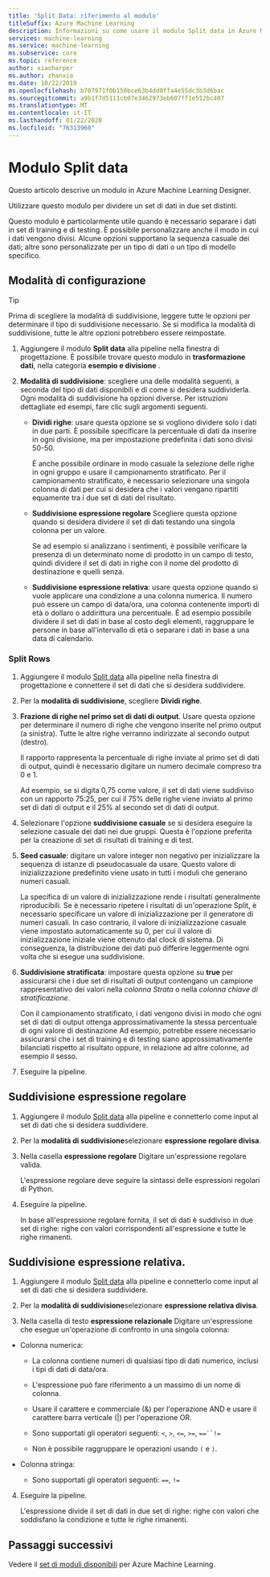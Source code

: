```yaml
---
title: 'Split Data: riferimento al modulo'
titleSuffix: Azure Machine Learning
description: Informazioni su come usare il modulo Split data in Azure Machine Learning per dividere un set di dati in due set distinti.
services: machine-learning
ms.service: machine-learning
ms.subservice: core
ms.topic: reference
author: xiaoharper
ms.author: zhanxia
ms.date: 10/22/2019
ms.openlocfilehash: b707971f0b150bce63b4dd0ffa4e55dc3b3d6bac
ms.sourcegitcommit: a9b1f7d5111cb07e3462973eb607ff1e512bc407
ms.translationtype: MT
ms.contentlocale: it-IT
ms.lasthandoff: 01/22/2020
ms.locfileid: "76313960"
---
```

# <a name="split-data-module"></a>Modulo Split data

Questo articolo descrive un modulo in Azure Machine Learning Designer.

Utilizzare questo modulo per dividere un set di dati in due set distinti.

Questo modulo è particolarmente utile quando è necessario separare i dati in set di training e di testing. È possibile personalizzare anche il modo in cui i dati vengono divisi. Alcune opzioni supportano la sequenza casuale dei dati; altre sono personalizzate per un tipo di dati o un tipo di modello specifico.

## <a name="how-to-configure"></a>Modalità di configurazione

> [!TIP]
> Prima di scegliere la modalità di suddivisione, leggere tutte le opzioni per determinare il tipo di suddivisione necessario.
> Se si modifica la modalità di suddivisione, tutte le altre opzioni potrebbero essere reimpostate.

1. Aggiungere il modulo **Split data** alla pipeline nella finestra di progettazione. È possibile trovare questo modulo in **trasformazione dati**, nella categoria **esempio e divisione** .

2. **Modalità di suddivisione**: scegliere una delle modalità seguenti, a seconda del tipo di dati disponibili e di come si desidera suddividerla. Ogni modalità di suddivisione ha opzioni diverse. Per istruzioni dettagliate ed esempi, fare clic sugli argomenti seguenti. 

    - **Dividi righe**: usare questa opzione se si vogliono dividere solo i dati in due parti. È possibile specificare la percentuale di dati da inserire in ogni divisione, ma per impostazione predefinita i dati sono divisi 50-50.

        È anche possibile ordinare in modo casuale la selezione delle righe in ogni gruppo e usare il campionamento stratificato. Per il campionamento stratificato, è necessario selezionare una singola colonna di dati per cui si desidera che i valori vengano ripartiti equamente tra i due set di dati del risultato.  

    - **Suddivisione espressione regolare**  Scegliere questa opzione quando si desidera dividere il set di dati testando una singola colonna per un valore.

        Se ad esempio si analizzano i sentimenti, è possibile verificare la presenza di un determinato nome di prodotto in un campo di testo, quindi dividere il set di dati in righe con il nome del prodotto di destinazione e quelli senza.

    - **Suddivisione espressione relativa**: usare questa opzione quando si vuole applicare una condizione a una colonna numerica. Il numero può essere un campo di data/ora, una colonna contenente importi di età o dollaro o addirittura una percentuale. È ad esempio possibile dividere il set di dati in base al costo degli elementi, raggruppare le persone in base all'intervallo di età o separare i dati in base a una data di calendario.

### <a name="split-rows"></a>Split Rows

1.  Aggiungere il modulo [Split data](./split-data.md) alla pipeline nella finestra di progettazione e connettere il set di dati che si desidera suddividere.
  
2.  Per la **modalità di suddivisione**, scegliere **Dividi righe**. 

3.  **Frazione di righe nel primo set di dati di output**. Usare questa opzione per determinare il numero di righe che vengono inserite nel primo output (a sinistra). Tutte le altre righe verranno indirizzate al secondo output (destro).

    Il rapporto rappresenta la percentuale di righe inviate al primo set di dati di output, quindi è necessario digitare un numero decimale compreso tra 0 e 1.
     
     Ad esempio, se si digita 0,75 come valore, il set di dati viene suddiviso con un rapporto 75:25, per cui il 75% delle righe viene inviato al primo set di dati di output e il 25% al secondo set di dati di output.
  
4. Selezionare l'opzione **suddivisione casuale** se si desidera eseguire la selezione casuale dei dati nei due gruppi. Questa è l'opzione preferita per la creazione di set di risultati di training e di test.

5.  **Seed casuale**: digitare un valore integer non negativo per inizializzare la sequenza di istanze di pseudocasuale da usare. Questo valore di inizializzazione predefinito viene usato in tutti i moduli che generano numeri casuali. 

     La specifica di un valore di inizializzazione rende i risultati generalmente riproducibili. Se è necessario ripetere i risultati di un'operazione Split, è necessario specificare un valore di inizializzazione per il generatore di numeri casuali. In caso contrario, il valore di inizializzazione casuale viene impostato automaticamente su 0, per cui il valore di inizializzazione iniziale viene ottenuto dal clock di sistema. Di conseguenza, la distribuzione dei dati può differire leggermente ogni volta che si esegue una suddivisione. 

6. **Suddivisione stratificata**: impostare questa opzione su **true** per assicurarsi che i due set di risultati di output contengano un campione rappresentativo dei valori nella *colonna Strata* o nella *colonna chiave di stratificazione*. 

    Con il campionamento stratificato, i dati vengono divisi in modo che ogni set di dati di output ottenga approssimativamente la stessa percentuale di ogni valore di destinazione Ad esempio, potrebbe essere necessario assicurarsi che i set di training e di testing siano approssimativamente bilanciati rispetto al risultato oppure, in relazione ad altre colonne, ad esempio il sesso.

7. Eseguire la pipeline.


## <a name="regular-expression-split"></a>Suddivisione espressione regolare

1.  Aggiungere il modulo [Split data](./split-data.md) alla pipeline e connetterlo come input al set di dati che si desidera suddividere.  
  
2.  Per la **modalità di suddivisione**selezionare **espressione regolare divisa**.

3. Nella casella **espressione regolare** Digitare un'espressione regolare valida. 
  
   L'espressione regolare deve seguire la sintassi delle espressioni regolari di Python.


4. Eseguire la pipeline.

    In base all'espressione regolare fornita, il set di dati è suddiviso in due set di righe: righe con valori corrispondenti all'espressione e tutte le righe rimanenti. 

## <a name="relative-expression-split"></a>Suddivisione espressione relativa.

1. Aggiungere il modulo [Split data](./split-data.md) alla pipeline e connetterlo come input al set di dati che si desidera suddividere.
  
2. Per la **modalità di suddivisione**selezionare **espressione relativa divisa**.
  
3. Nella casella di testo **espressione relazionale** Digitare un'espressione che esegue un'operazione di confronto in una singola colonna:


 - Colonna numerica:
    - La colonna contiene numeri di qualsiasi tipo di dati numerico, inclusi i tipi di dati di data/ora.

    - L'espressione può fare riferimento a un massimo di un nome di colonna.

    - Usare il carattere e commerciale (&) per l'operazione AND e usare il carattere barra verticale (|) per l'operazione OR.

    - Sono supportati gli operatori seguenti: `<`, `>`, `<=`, `>=`, `==``!=`

    - Non è possibile raggruppare le operazioni usando `(` e `)`.

 - Colonna stringa: 
    - Sono supportati gli operatori seguenti: `==`, `!=`



4. Eseguire la pipeline.

    L'espressione divide il set di dati in due set di righe: righe con valori che soddisfano la condizione e tutte le righe rimanenti.

## <a name="next-steps"></a>Passaggi successivi

Vedere il [set di moduli disponibili](module-reference.md) per Azure Machine Learning. 